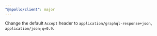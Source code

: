 ```yaml
---
"@apollo/client": major
---
```


Change the default `Accept` header to `application/graphql-response+json, application/json;q=0.9`.
